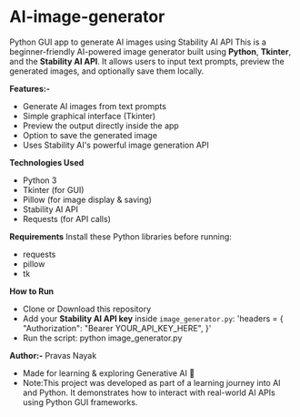 # AI-image-generator
Python GUI app to generate AI images using Stability AI API
This is a beginner-friendly AI-powered image generator built using **Python**, **Tkinter**, and the **Stability AI API**. It allows users to input text prompts, preview the generated images, and optionally save them locally.

**Features:-**
- Generate AI images from text prompts
- Simple graphical interface (Tkinter)
- Preview the output directly inside the app
- Option to save the generated image
- Uses Stability AI's powerful image generation API

**Technologies Used**
- Python 3
- Tkinter (for GUI)
- Pillow (for image display & saving)
- Stability AI API
- Requests (for API calls)

**Requirements**
Install these Python libraries before running:
- requests
- pillow
- tk

**How to Run**

- Clone or Download this repository
- Add your **Stability AI API key** inside `image_generator.py`:
   'headers = {
       "Authorization": "Bearer YOUR_API_KEY_HERE",
   }'
- Run the script:
python image_generator.py

**Author:-**
Pravas Nayak
- Made for learning & exploring Generative AI 🧠
- Note:This project was developed as part of a learning journey into AI and Python. It demonstrates how to interact with real-world AI APIs using Python GUI frameworks.
